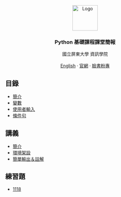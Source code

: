 <div id="top"></div>


<div align="center">
<img src="http://nptucsss.com/python/images/ccs_logo.png" alt="Logo" width="80" height="80" />
<h3 align="center">Python 基礎課程課堂簡報</h3>

<p align="center">
國立屏東大學 資訊學院
<br/>
<br/>
<a href="https://github.com/NPTUCSSS/python/tree/main/ENGLISH">English</a>
		·
<a href="https://ccs.nptu.edu.tw/index.php">官網</a>
		·
<a href="https://www.facebook.com/nptu.ccs/">臉書粉專</a>
</p>
</div>

## 目錄

- [簡介](https://nptucsss.com/python/introduction)
- [變數](https://nptucsss.com/python/variable)
- [使用者輸入](https://nptucsss.com/python/input)
- [條件句](https://nptucsss.com/python/conditional)

## 講義

- [簡介](https://hackmd.io/@nptucsss/HyE-Qg2DF")
- [環境架設](https://hackmd.io/@nptucsss/ry2gVNpPK)
- [簡單輸出＆註解](https://hackmd.io/@nptucsss/rJHPSETDY)

## 練習題

- [1118](https://hackmd.io/@nptucsss/SJOR04XuF)
